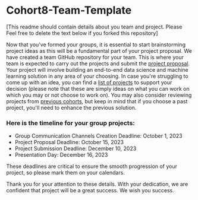 # Cohort8-Team-Template
[This readme should contain details about you team and project. Please Feel free to delete the text below if you forked this repository]

Now that you've formed your groups, it is essential to start brainstorming project ideas as this will be a fundamental part of your project proposal. We have created a team GitHub repository for your team. This is where your team is expected to carry out the projects and submit the [project proposal](project_proposal.md). Your project will involve building an end-to-end data science and machine learning solution in any area of your choosing. In case you're struggling to come up with an idea, you can find a [list of projects](https://docs.google.com/spreadsheets/d/1et7o15BUiBCs06S5DiSzBBW1DmZ6a1pMoyevQE5yxbA/edit#gid=0) to support your decision (please note that these are simply ideas on what you can work on which you may or not choose to work on). You may also consider reviewing projects from [previous cohorts](https://github.com/AISaturdaysLagos/cohort7_projects), but keep in mind that if you choose a past project, you'll need to enhance the previous solution.

### Here is the timeline for your group projects:
- Group Communication Channels Creation Deadline: October 1, 2023
- Project Proposal Deadline: October 15, 2023
- Project Submission Deadline: December 10, 2023
- Presentation Day: December 16, 2023

These deadlines are critical to ensure the smooth progression of your project, so please mark them on your calendars.

Thank you for your attention to these details. With your dedication, we are confident that project will be a great success. We wish you success.
